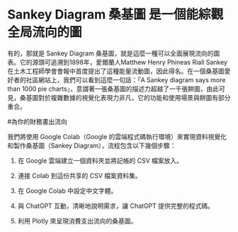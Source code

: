 # Sankey Diagram 桑基圖 是一個能綜觀全局流向的圖

有的，那就是 Sankey Diagram 桑基圖，就是這麼一種可以全面展現流向的圖表。它的源頭可追溯到1898年，愛爾蘭人Matthew Henry Phineas Riall Sankey在土木工程師學會會報中首度提出了這種能量流動圖，因此得名。在一個桑基圖愛好者的社區網站上，我們可以看到這麼一句話：「A Sankey diagram says more than 1000 pie charts」，意謂著一張桑基圖的描述力超越了一千張餅圖，由此可見，桑基圖對於複雜數據的視覺化表現力非凡，它的功能和使用場景與餅圖有部分重合。

#為你的財務畫出流向

我們將使用 Google Colab（Google 的雲端程式碼執行環境）來實現資料視覺化和製作桑基圖（Sankey Diagram），流程包含以下幾個步驟：

1. 在 Google 雲端建立一個資料夾並將記帳的 CSV 檔案放入。

2. 連接 Colab 到這份共享的 CSV 檔案資料集。

3. 在 Google Colab 中設定中文字體。

4. 與 ChatGPT 互動，清晰地說明需求，讓 ChatGPT 提供完整的程式碼。

5. 利用 Plotly 來呈現消費支出流向的桑基圖。
